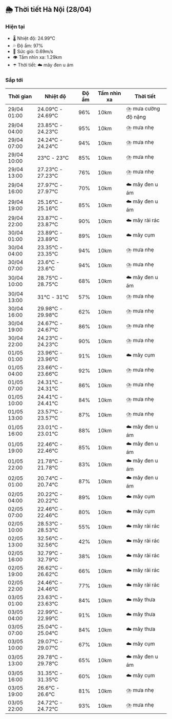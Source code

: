 ## 🌦️ Thời tiết Hà Nội (28/04)

### Hiện tại

- 🌡️ Nhiệt độ: 24.99℃
- 💦 Độ ẩm: 97%
- 💨 Sức gió: 0.69m/s
- 👁️ Tầm nhìn xa: 1.29km
- ☂️ Thời tiết: ☁️ mây đen u ám

### Sắp tới

| Thời gian | Nhiệt độ | Độ ẩm | Tầm nhìn xa | Thời tiết |
| --- | --- | --- | --- | --- |
| 29/04 01:00 | 24.09℃ - 24.69℃ | 96% | 10km | ⛈️ mưa cường độ nặng |
| 29/04 04:00 | 23.85℃ - 24.23℃ | 95% | 10km | ⛈️ mưa nhẹ |
| 29/04 07:00 | 24.24℃ - 24.24℃ | 94% | 10km | ⛈️ mưa nhẹ |
| 29/04 10:00 | 23℃ - 23℃ | 85% | 10km | ⛈️ mưa nhẹ |
| 29/04 13:00 | 27.23℃ - 27.23℃ | 76% | 10km | ⛈️ mưa nhẹ |
| 29/04 16:00 | 27.97℃ - 27.97℃ | 70% | 10km | ☁️ mây đen u ám |
| 29/04 19:00 | 25.16℃ - 25.16℃ | 85% | 10km | ☁️ mây đen u ám |
| 29/04 22:00 | 23.87℃ - 23.87℃ | 90% | 10km | ☁️ mây rải rác |
| 30/04 01:00 | 23.89℃ - 23.89℃ | 89% | 10km | ☁️ mây cụm |
| 30/04 04:00 | 23.35℃ - 23.35℃ | 94% | 10km | ⛈️ mưa nhẹ |
| 30/04 07:00 | 23.6℃ - 23.6℃ | 94% | 10km | ⛈️ mưa nhẹ |
| 30/04 10:00 | 28.75℃ - 28.75℃ | 68% | 10km | ☁️ mây đen u ám |
| 30/04 13:00 | 31℃ - 31℃ | 57% | 10km | ⛈️ mưa nhẹ |
| 30/04 16:00 | 29.98℃ - 29.98℃ | 62% | 10km | ⛈️ mưa nhẹ |
| 30/04 19:00 | 24.67℃ - 24.67℃ | 86% | 10km | ⛈️ mưa nhẹ |
| 30/04 22:00 | 24.23℃ - 24.23℃ | 90% | 10km | ⛈️ mưa nhẹ |
| 01/05 01:00 | 23.96℃ - 23.96℃ | 91% | 10km | ☁️ mây cụm |
| 01/05 04:00 | 23.66℃ - 23.66℃ | 92% | 10km | ⛈️ mưa nhẹ |
| 01/05 07:00 | 24.31℃ - 24.31℃ | 86% | 10km | ⛈️ mưa nhẹ |
| 01/05 10:00 | 24.41℃ - 24.41℃ | 84% | 10km | ⛈️ mưa nhẹ |
| 01/05 13:00 | 23.57℃ - 23.57℃ | 87% | 10km | ⛈️ mưa nhẹ |
| 01/05 16:00 | 23.01℃ - 23.01℃ | 88% | 10km | ☁️ mây đen u ám |
| 01/05 19:00 | 22.46℃ - 22.46℃ | 85% | 10km | ☁️ mây đen u ám |
| 01/05 22:00 | 21.78℃ - 21.78℃ | 83% | 10km | ☁️ mây đen u ám |
| 02/05 01:00 | 20.74℃ - 20.74℃ | 87% | 10km | ☁️ mây đen u ám |
| 02/05 04:00 | 20.22℃ - 20.22℃ | 89% | 10km | ☁️ mây cụm |
| 02/05 07:00 | 22.46℃ - 22.46℃ | 80% | 10km | ☁️ mây cụm |
| 02/05 10:00 | 28.53℃ - 28.53℃ | 55% | 10km | ☁️ mây rải rác |
| 02/05 13:00 | 32.56℃ - 32.56℃ | 42% | 10km | ☁️ mây rải rác |
| 02/05 16:00 | 32.79℃ - 32.79℃ | 38% | 10km | ☁️ mây rải rác |
| 02/05 19:00 | 26.62℃ - 26.62℃ | 66% | 10km | ☁️ mây rải rác |
| 02/05 22:00 | 24.46℃ - 24.46℃ | 77% | 10km | ☁️ mây rải rác |
| 03/05 01:00 | 23.63℃ - 23.63℃ | 84% | 10km | ☁️ mây thưa |
| 03/05 04:00 | 22.99℃ - 22.99℃ | 91% | 10km | ☁️ mây thưa |
| 03/05 07:00 | 25.04℃ - 25.04℃ | 84% | 10km | ☁️ mây thưa |
| 03/05 10:00 | 29.07℃ - 29.07℃ | 67% | 10km | ☁️ mây cụm |
| 03/05 13:00 | 29.78℃ - 29.78℃ | 65% | 10km | ☁️ mây đen u ám |
| 03/05 16:00 | 31.35℃ - 31.35℃ | 60% | 10km | ☁️ mây cụm |
| 03/05 19:00 | 26.6℃ - 26.6℃ | 81% | 10km | ⛈️ mưa nhẹ |
| 03/05 22:00 | 24.72℃ - 24.72℃ | 93% | 10km | ⛈️ mưa nhẹ |

